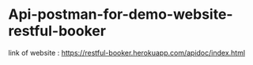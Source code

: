 # Api-postman-for-demo-website-restful-booker
link of website : https://restful-booker.herokuapp.com/apidoc/index.html
